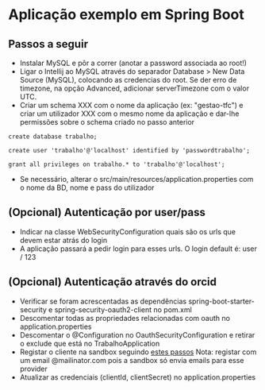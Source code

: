 # Aplicação exemplo em Spring Boot

## Passos a seguir

* Instalar MySQL e pôr a correr (anotar a password associada ao root!)
* Ligar o Intellij ao MySQL através do separador Database > New Data Source (MySQL), colocando as credencias do root. Se der erro de timezone, na opção Advanced, adicionar serverTimezone com o valor UTC.
* Criar um schema XXX com o nome da aplicação (ex: "gestao-tfc") e criar um utilizador XXX com o mesmo nome da aplicação e 
dar-lhe permissões sobre o schema criado no passo anterior

```
create database trabalho;

create user 'trabalho'@'localhost' identified by 'passwordtrabalho';

grant all privileges on trabalho.* to 'trabalho'@'localhost';
```

* Se necessário, alterar o src/main/resources/application.properties com o nome da BD, nome e pass do utilizador

## (Opcional) Autenticação por user/pass

* Indicar na classe WebSecurityConfiguration quais são os urls que devem estar atrás do login
* A aplicação passará a pedir login para esses urls. O login default é: user / 123

## (Opcional) Autenticação através do orcid

* Verificar se foram acrescentadas as dependências spring-boot-starter-security e spring-security-oauth2-client no pom.xml 
* Descomentar todas as propriedades relacionadas com oauth no application.properties
* Descomentar o @Configuration no OauthSecurityConfiguration e retirar o exclude que está no TrabalhoApplication
* Registar o cliente na sandbox seguindo
 [estes passos](https://info.orcid.org/documentation/api-tutorials/api-tutorial-read-data-on-a-record/#Get_some_client_credentials)
 Nota: registar com um email @mailinator.com pois a sandbox só envia emails para esse provider
* Atualizar as credenciais (clientId, clientSecret) no application.properties

